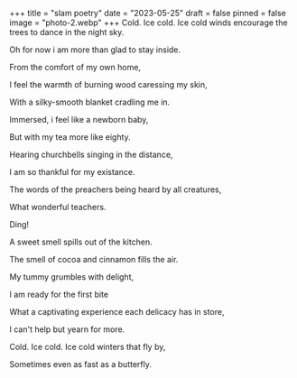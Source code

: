 +++
title = "slam poetry"
date = "2023-05-25"
draft = false
pinned = false
image = "photo-2.webp"
+++
Cold. Ice cold. Ice cold winds encourage the trees to dance in the night sky.

Oh for now i am more than glad to stay inside. 

From the comfort of my own home, 

I feel the warmth of burning wood caressing my skin, 

With a silky-smooth blanket cradling me in. 

Immersed, i feel like a newborn baby, 

But with my tea more like eighty. 



Hearing churchbells singing in the distance,

I am so thankful for my existance. 

The words of the preachers being heard by all creatures, 

What wonderful teachers. 



Ding!



A sweet smell spills out of the kitchen. 

The smell of cocoa and cinnamon fills the air.

My tummy grumbles with delight, 

I am ready for the first bite 

What a captivating experience each delicacy has in store, 

I can't help but yearn for more. 

Cold. Ice cold. Ice cold winters that fly by, 

Sometimes even as fast as a butterfly.